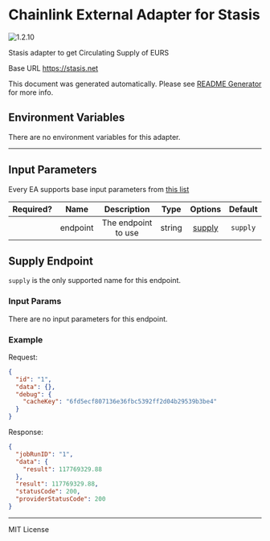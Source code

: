 # Chainlink External Adapter for Stasis

![1.2.10](https://img.shields.io/github/package-json/v/smartcontractkit/external-adapters-js?filename=packages/sources/stasis/package.json)

Stasis adapter to get Circulating Supply of EURS

Base URL https://stasis.net

This document was generated automatically. Please see [README Generator](../../scripts#readme-generator) for more info.

## Environment Variables

There are no environment variables for this adapter.

---

## Input Parameters

Every EA supports base input parameters from [this list](../../core/bootstrap#base-input-parameters)

| Required? |   Name   |     Description     |  Type  |          Options           | Default  |
| :-------: | :------: | :-----------------: | :----: | :------------------------: | :------: |
|           | endpoint | The endpoint to use | string | [supply](#supply-endpoint) | `supply` |

## Supply Endpoint

`supply` is the only supported name for this endpoint.

### Input Params

There are no input parameters for this endpoint.

### Example

Request:

```json
{
  "id": "1",
  "data": {},
  "debug": {
    "cacheKey": "6fd5ecf807136e36fbc5392ff2d04b29539b3be4"
  }
}
```

Response:

```json
{
  "jobRunID": "1",
  "data": {
    "result": 117769329.88
  },
  "result": 117769329.88,
  "statusCode": 200,
  "providerStatusCode": 200
}
```

---

MIT License
